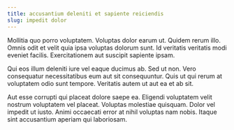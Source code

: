 ```yaml
---
title: accusantium deleniti et sapiente reiciendis
slug: impedit dolor
---
```


Mollitia quo porro voluptatem. Voluptas dolor earum ut. Quidem rerum illo. Omnis odit et velit quia ipsa voluptas dolorum sunt. Id veritatis veritatis modi eveniet facilis. Exercitationem aut suscipit sapiente ipsam.

Qui eos illum deleniti iure vel eaque ducimus ab. Sed ut non. Vero consequatur necessitatibus eum aut sit consequuntur. Quis ut qui rerum at voluptatem odio sunt tempore. Veritatis autem ut aut ea et ab sit.

Aut esse corrupti qui placeat dolore saepe ea. Eligendi voluptatem velit nostrum voluptatem vel placeat. Voluptas molestiae quisquam. Dolor vel impedit ut iusto. Animi occaecati error at nihil voluptas nam nobis. Itaque sint accusantium aperiam qui laboriosam.
